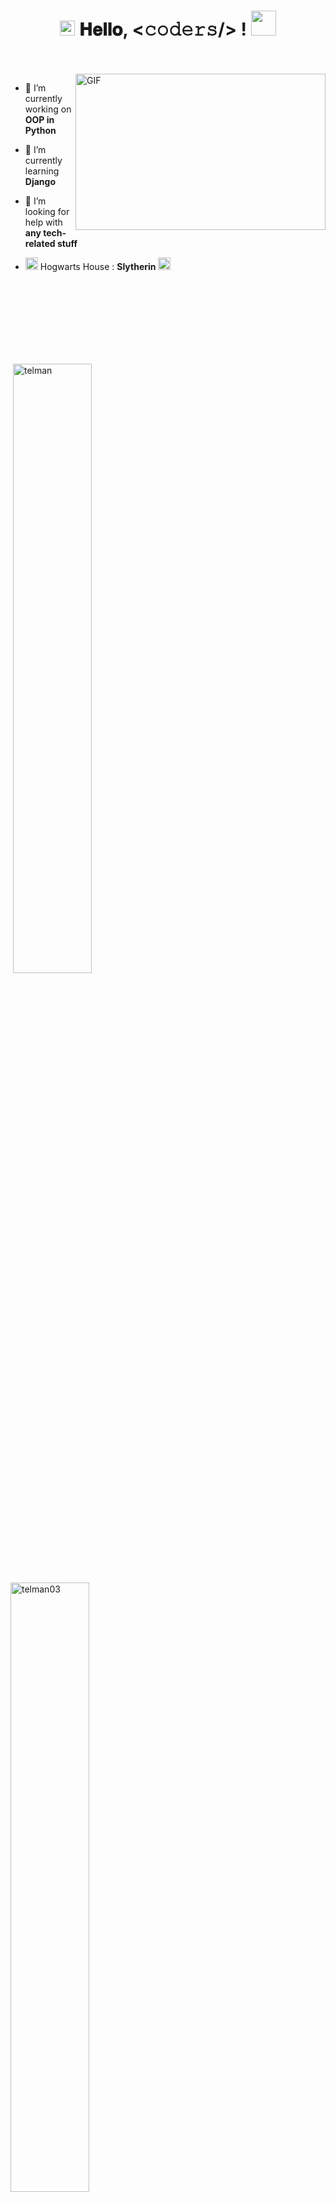 <h1 align="center">
  <a target="_blank">
    <img src="https://github.com/JayantGoel001/JayantGoel001/blob/master/GIF/Earth.gif" width="24px" style="max-width:100%;">
  </a>
  𝐇𝐞𝐥𝐥𝐨, &lt;𝚌𝚘𝚍𝚎𝚛𝚜/&gt; !
  <a target="_blank">
    <img src="https://github.com/JayantGoel001/JayantGoel001/blob/master/GIF/Hi.gif" width="40px" />
  </a>
</h1>

<br/>
<br/>

<a target="_blank">
  <img align="right" height="250" width="400" alt="GIF" src="https://github.com/JayantGoel001/JayantGoel001/blob/master/GIF/image.gif">
</a>


- 🔭 I’m currently working on **OOP in Python**
- 🌱 I’m currently learning **Django**
- 🤔 I’m looking for help with **any tech-related stuff**

- <img src="https://github.com/JayantGoel001/JayantGoel001/blob/master/PNG/house.png" width="20px" height="20px"/>  Hogwarts House : **Slytherin** <img width="20px" height="20px" src="https://github.com/JayantGoel001/JayantGoel001/blob/master/PNG/Slytherin_ClearBG.png">


<br/>
<br/>

<br/>

  

<br/>
<br/>
<br/>
<br/>
<p>&nbsp;<img align="center" src="https://github-readme-stats.vercel.app/api?username=telman03&show_icons=true&theme=tokyo&locale=en" width="50%" alt="telman" /><img align="center" src="https://github-readme-streak-stats.herokuapp.com/?user=telman03&" width="50%" alt="telman03" /></p>
